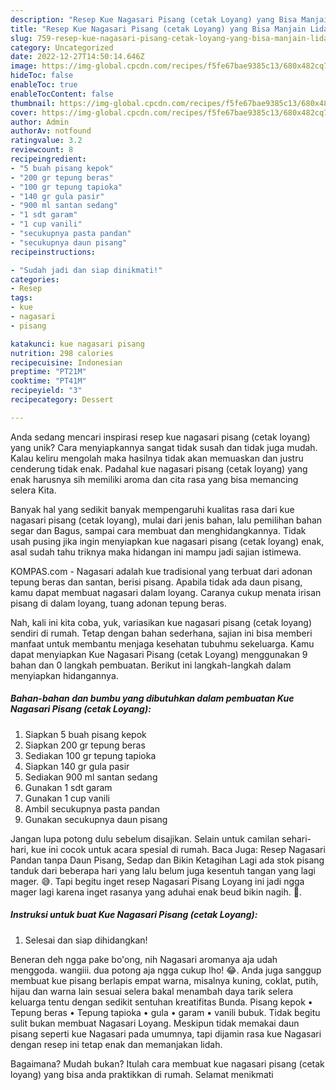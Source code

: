 ```yaml
---
description: "Resep Kue Nagasari Pisang (cetak Loyang) yang Bisa Manjain Lidah"
title: "Resep Kue Nagasari Pisang (cetak Loyang) yang Bisa Manjain Lidah"
slug: 759-resep-kue-nagasari-pisang-cetak-loyang-yang-bisa-manjain-lidah
category: Uncategorized
date: 2022-12-27T14:50:14.646Z
image: https://img-global.cpcdn.com/recipes/f5fe67bae9385c13/680x482cq70/kue-nagasari-pisang-cetak-loyang-foto-resep-utama.jpg
hideToc: false
enableToc: true
enableTocContent: false
thumbnail: https://img-global.cpcdn.com/recipes/f5fe67bae9385c13/680x482cq70/kue-nagasari-pisang-cetak-loyang-foto-resep-utama.jpg
cover: https://img-global.cpcdn.com/recipes/f5fe67bae9385c13/680x482cq70/kue-nagasari-pisang-cetak-loyang-foto-resep-utama.jpg
author: Admin
authorAv: notfound
ratingvalue: 3.2
reviewcount: 8
recipeingredient:
- "5 buah pisang kepok"
- "200 gr tepung beras"
- "100 gr tepung tapioka"
- "140 gr gula pasir"
- "900 ml santan sedang"
- "1 sdt garam"
- "1 cup vanili"
- "secukupnya pasta pandan"
- "secukupnya daun pisang"
recipeinstructions:

- "Sudah jadi dan siap dinikmati!"
categories:
- Resep
tags:
- kue
- nagasari
- pisang

katakunci: kue nagasari pisang 
nutrition: 298 calories
recipecuisine: Indonesian
preptime: "PT21M"
cooktime: "PT41M"
recipeyield: "3"
recipecategory: Dessert

---
```





Anda sedang mencari inspirasi resep kue nagasari pisang (cetak loyang) yang unik? Cara menyiapkannya sangat tidak susah dan tidak juga mudah. Kalau keliru mengolah maka hasilnya tidak akan memuaskan dan justru cenderung tidak enak. Padahal kue nagasari pisang (cetak loyang) yang enak harusnya sih memiliki aroma dan cita rasa yang bisa memancing selera Kita.





Banyak hal yang sedikit banyak mempengaruhi kualitas rasa dari kue nagasari pisang (cetak loyang), mulai dari jenis bahan, lalu pemilihan bahan segar dan Bagus, sampai cara membuat dan menghidangkannya. Tidak usah pusing jika ingin menyiapkan kue nagasari pisang (cetak loyang) enak,      asal sudah tahu triknya maka hidangan ini mampu jadi sajian istimewa.














KOMPAS.com - Nagasari adalah kue tradisional yang terbuat dari adonan tepung beras dan santan, berisi pisang. Apabila tidak ada daun pisang, kamu dapat membuat nagasari dalam loyang. Caranya cukup menata irisan pisang di dalam loyang, tuang adonan tepung beras.






Nah, kali ini kita coba, yuk, variasikan kue nagasari pisang (cetak loyang) sendiri di rumah. Tetap dengan bahan sederhana, sajian ini bisa memberi manfaat untuk membantu menjaga kesehatan tubuhmu sekeluarga. Kamu dapat menyiapkan Kue Nagasari Pisang (cetak Loyang) menggunakan 9 bahan dan 0 langkah pembuatan. Berikut ini langkah-langkah dalam menyiapkan hidangannya.

<!--inarticleads1-->

##### Bahan-bahan dan bumbu yang dibutuhkan dalam pembuatan Kue Nagasari Pisang (cetak Loyang):

1. Siapkan 5 buah pisang kepok
1. Siapkan 200 gr tepung beras
1. Sediakan 100 gr tepung tapioka
1. Siapkan 140 gr gula pasir
1. Sediakan 900 ml santan sedang
1. Gunakan 1 sdt garam
1. Gunakan 1 cup vanili
1. Ambil secukupnya pasta pandan
1. Gunakan secukupnya daun pisang


Jangan lupa potong dulu sebelum disajikan. Selain untuk camilan sehari-hari, kue ini cocok untuk acara spesial di rumah. Baca Juga: Resep Nagasari Pandan tanpa Daun Pisang, Sedap dan Bikin Ketagihan Lagi ada stok pisang tanduk dari beberapa hari yang lalu belum juga kesentuh tangan yang lagi mager. 😅. Tapi begitu inget resep Nagasari Pisang Loyang ini jadi ngga mager lagi karena inget rasanya yang aduhai enak beud bikin nagih. 🤤. 

<!--inarticleads2-->

##### Instruksi untuk buat Kue Nagasari Pisang (cetak Loyang):


1. Selesai dan siap dihidangkan!

Beneran deh ngga pake bo&#39;ong, nih Nagasari aromanya aja udah menggoda. wangiii. dua potong aja ngga cukup lho! 😂. Anda juga sanggup membuat kue pisang berlapis empat warna, misalnya kuning, coklat, putih, hijau dan warna lain sesuai selera bakal menambah daya tarik selera keluarga tentu dengan sedikit sentuhan kreatifitas Bunda. Pisang kepok • Tepung beras • Tepung tapioka • gula • garam • vanili bubuk. Tidak begitu sulit bukan membuat Nagasari Loyang. Meskipun tidak memakai daun pisang seperti kue Nagasari pada umumnya, tapi dijamin rasa kue Nagasari dengan resep ini tetap enak dan memanjakan lidah. 

Bagaimana? Mudah bukan? Itulah cara membuat kue nagasari pisang (cetak loyang) yang bisa anda praktikkan di rumah. Selamat menikmati
